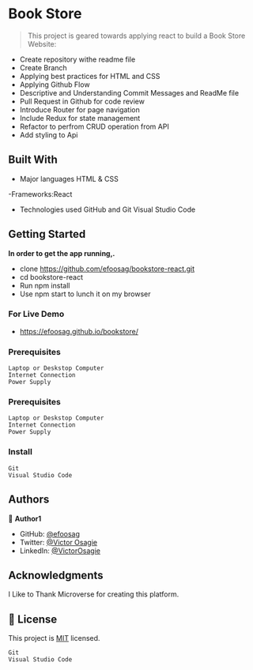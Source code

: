 # Book Store

> This project is geared towards applying react to build a Book Store Website:

- Create repository withe readme file
- Create Branch
- Applying best practices for HTML and CSS
- Applying Github Flow
- Descriptive and Understanding Commit Messages and ReadMe file
- Pull Request in Github for code review
- Introduce Router for page navigation
- Include Redux for state management
- Refactor to perfrom CRUD operation from API
- Add styling to Api

## Built With

- Major languages
  HTML & CSS

-Frameworks:React

- Technologies used
  GitHub and Git
  Visual Studio Code

## Getting Started

**In order to get the app running,.**

- clone https://github.com/efoosag/bookstore-react.git
- cd bookstore-react
- Run npm install
- Use npm start to lunch it on my browser

### For Live Demo

- https://efoosag.github.io/bookstore/

### Prerequisites

    Laptop or Deskstop Computer
    Internet Connection
    Power Supply

### Prerequisites

    Laptop or Deskstop Computer
    Internet Connection
    Power Supply

### Install

    Git
    Visual Studio Code

## Authors

👤 **Author1**

- GitHub: [@efoosag](https://github.com/efoosag)
- Twitter: [@Victor Osagie](https://www.twitter.com/Victorosagie08)
- LinkedIn: [@VictorOsagie](https://www.linkedin.com/in/victor-osagie-a713ba22b/)

## Acknowledgments

I Like to Thank Microverse for creating this platform.

## 📝 License

This project is [MIT](./MIT.md) licensed.

    Git
    Visual Studio Code
